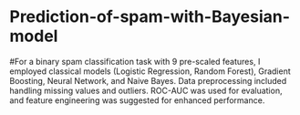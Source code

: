 # Prediction-of-spam-with-Bayesian-model


#For a binary spam classification task with 9 pre-scaled features, I employed classical models (Logistic Regression, Random Forest), Gradient Boosting, Neural Network, and Naive Bayes. Data preprocessing included handling missing values and outliers. ROC-AUC was used for evaluation, and feature engineering was suggested for enhanced performance.
